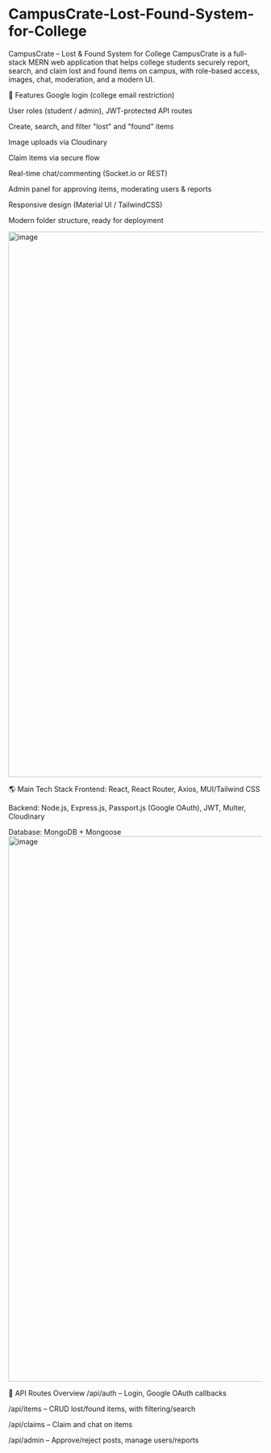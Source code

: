 # CampusCrate-Lost-Found-System-for-College
CampusCrate – Lost & Found System for College
CampusCrate is a full-stack MERN web application that helps college students securely report, search, and claim lost and found items on campus, with role-based access, images, chat, moderation, and a modern UI.


🚀 Features
Google login (college email restriction)

User roles (student / admin), JWT-protected API routes

Create, search, and filter "lost" and "found" items

Image uploads via Cloudinary

Claim items via secure flow

Real-time chat/commenting (Socket.io or REST)

Admin panel for approving items, moderating users & reports

Responsive design (Material UI / TailwindCSS)

Modern folder structure, ready for deployment

<img width="1920" height="1080" alt="image" src="https://github.com/user-attachments/assets/eaedf0ca-979a-404e-aa0a-444fc5280acd" />

🌎 Main Tech Stack
Frontend: React, React Router, Axios, MUI/Tailwind CSS

Backend: Node.js, Express.js, Passport.js (Google OAuth), JWT, Multer, Cloudinary

Database: MongoDB + Mongoose
<img width="1920" height="1080" alt="image" src="https://github.com/user-attachments/assets/27b75ec6-81e4-4525-8fcf-b476e592cac6" />


🤖 API Routes Overview
/api/auth – Login, Google OAuth callbacks

/api/items – CRUD lost/found items, with filtering/search

/api/claims – Claim and chat on items

/api/admin – Approve/reject posts, manage users/reports

